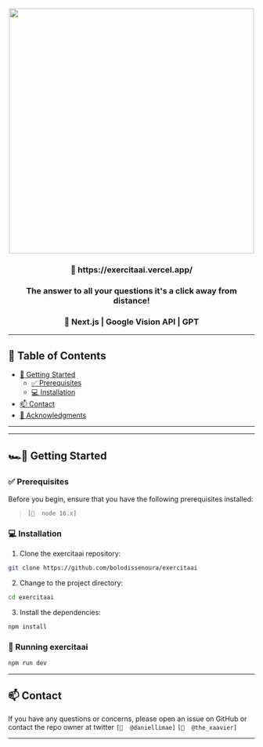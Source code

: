 <div align="center">
<h1 align="center">
<img src="https://cdn.discordapp.com/attachments/1115614889910734860/1118699482473824286/image.png" width="500" />
<br>
<h3 align="center"> 🔗 https://exercitaai.vercel.app/ </h3>
<h3 align="center"> The answer to all
your questions
it's a click away
from distance! </h3>
<h3 align="center">🚀 Next.js | Google Vision API | GPT </h3>
<p align="center">

> </p>

</div>

---

## 📍 Table of Contents

- [💨 Getting Started](#-getting-started)
  - [✅ Prerequisites](#-prerequisites)
  - [💻 Installation](#-installation)
- [📫 Contact](#-contact)
- [🙏 Acknowledgments](#-acknowledgments)

---

<hr />

## 🏎💨 Getting Started

### ✅ Prerequisites

Before you begin, ensure that you have the following prerequisites installed:

> `[📌  node 16.x]`

### 💻 Installation

1. Clone the exercitaai repository:

```sh
git clone https://github.com/bolodissenoura/exercitaai
```

2. Change to the project directory:

```sh
cd exercitaai
```

3. Install the dependencies:

```sh
npm install
```

### 🤖 Running exercitaai

```bash
npm run dev
```

<hr />

## 📫 Contact

If you have any questions or concerns, please open an issue on GitHub or contact the repo owner at twitter `[📌  @daniellimae]` `[📌  @the_xaavier]` 

---
